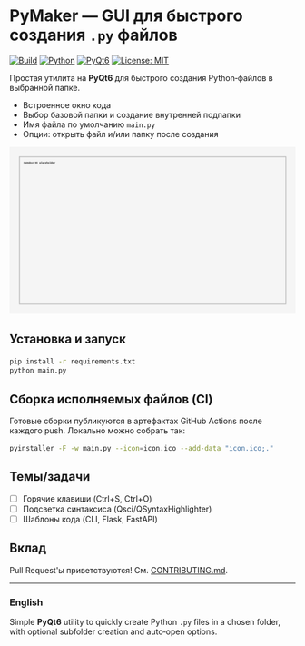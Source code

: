 # PyMaker — GUI для быстрого создания `.py` файлов

[![Build](https://img.shields.io/github/actions/workflow/status/alexustdv/pymaker/build.yml?label=build)](#)
[![Python](https://img.shields.io/badge/python-3.9%2B-blue)](#)
[![PyQt6](https://img.shields.io/badge/PyQt-6-41b883)](#)
[![License: MIT](https://img.shields.io/badge/License-MIT-yellow.svg)](LICENSE)

Простая утилита на **PyQt6** для быстрого создания Python‑файлов в выбранной папке.
- Встроенное окно кода
- Выбор базовой папки и создание внутренней подпапки
- Имя файла по умолчанию `main.py`
- Опции: открыть файл и/или папку после создания

![Screenshot](docs/screenshot.png)

## Установка и запуск
```bash
pip install -r requirements.txt
python main.py
```

## Сборка исполняемых файлов (CI)
Готовые сборки публикуются в артефактах GitHub Actions после каждого push.
Локально можно собрать так:
```bash
pyinstaller -F -w main.py --icon=icon.ico --add-data "icon.ico;."
```

## Темы/задачи
- [ ] Горячие клавиши (Ctrl+S, Ctrl+O)
- [ ] Подсветка синтаксиса (Qsci/QSyntaxHighlighter)
- [ ] Шаблоны кода (CLI, Flask, FastAPI)

## Вклад
Pull Request'ы приветствуются! См. [CONTRIBUTING.md](CONTRIBUTING.md).

---

### English
Simple **PyQt6** utility to quickly create Python `.py` files in a chosen folder, with optional subfolder creation and auto‑open options.
